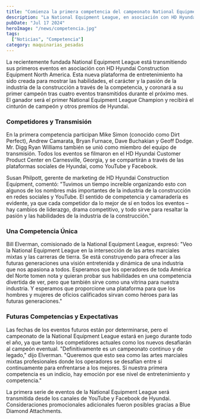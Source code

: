 ```yaml
---
title: "Comienza la primera competencia del campeonato National Equipment League"
description: "La National Equipment League, en asociación con HD Hyundai Construction Equipment North America, lanza su primer campeonato para destacar las habilidades y la pasión de la industria de la construcción."
pubDate: "Jul 17 2024"
heroImage: "/news/competencia.jpg"
tags:
  ["Noticias", "Competencia"]
category: maquinarias_pesadas
---
```


La recientemente fundada National Equipment League está transmitiendo sus primeros eventos en asociación con HD Hyundai Construction Equipment North America. Esta nueva plataforma de entretenimiento ha sido creada para mostrar las habilidades, el carácter y la pasión de la industria de la construcción a través de la competencia, y coronará a su primer campeón tras cuatro eventos transmitidos durante el próximo mes. El ganador será el primer National Equipment League Champion y recibirá el cinturón de campeón y otros premios de Hyundai.

### Competidores y Transmisión

En la primera competencia participan Mike Simon (conocido como Dirt Perfect), Andrew Camarata, Bryan Furnace, Dave Buchakian y Geoff Dodge. Mr. Digg Ryan Williams también se unió como miembro del equipo de transmisión. Todos los eventos se filmaron en el HD Hyundai Customer Product Center en Carnesville, Georgia, y se compartirán a través de las plataformas sociales de Hyundai, como YouTube y Facebook.

Susan Philpott, gerente de marketing de HD Hyundai Construction Equipment, comentó: "Tuvimos un tiempo increíble organizando esto con algunos de los nombres más importantes de la industria de la construcción en redes sociales y YouTube. El sentido de competencia y camaradería es evidente, ya que cada competidor da lo mejor de sí en todos los eventos – hay cambios de liderazgo, drama competitivo, y todo sirve para resaltar la pasión y las habilidades de la industria de la construcción."

### Una Competencia Única

Bill Elverman, comisionado de la National Equipment League, expresó: "Veo la National Equipment League en la intersección de las artes marciales mixtas y las carreras de tierra. Se está construyendo para ofrecer a las futuras generaciones una visión entretenida y dinámica de una industria que nos apasiona a todos. Esperamos que los operadores de toda América del Norte tomen nota y quieran probar sus habilidades en una competencia divertida de ver, pero que también sirve como una vitrina para nuestra industria. Y esperamos que proporcione una plataforma para que los hombres y mujeres de oficios calificados sirvan como héroes para las futuras generaciones."

### Futuras Competencias y Expectativas

Las fechas de los eventos futuros están por determinarse, pero el campeonato de la National Equipment League estará en juego durante todo el año, ya que tanto los competidores actuales como los nuevos desafiarán al campeón eventual. "Definitivamente es un campeonato continuo y de legado," dijo Elverman. "Queremos que esto sea como las artes marciales mixtas profesionales donde los operadores se desafían entre sí continuamente para enfrentarse a los mejores. Si nuestra primera competencia es un indicio, hay emoción por ese nivel de entretenimiento y competencia."

La primera serie de eventos de la National Equipment League será transmitida desde los canales de YouTube y Facebook de Hyundai. Consideraciones promocionales adicionales fueron posibles gracias a Blue Diamond Attachments.